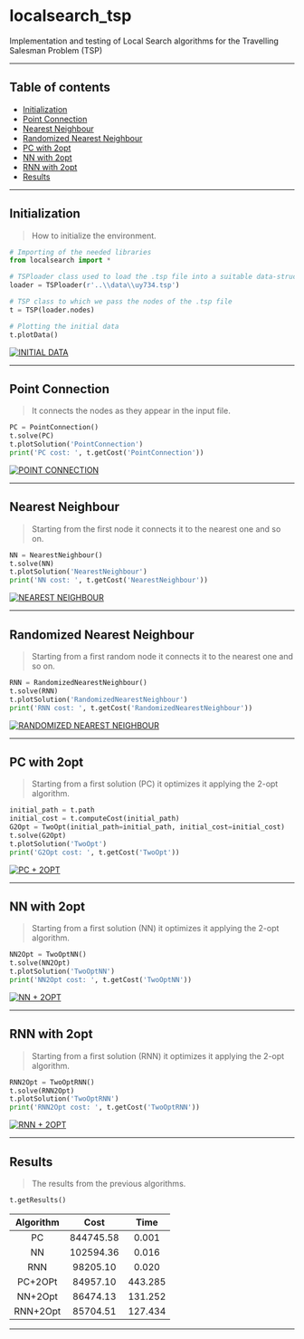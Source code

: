 # localsearch_tsp
Implementation and testing of Local Search algorithms for the Travelling Salesman Problem (TSP)

---
## Table of contents

- [Initialization](#initialization)
- [Point Connection](#point-connection)
- [Nearest Neighbour](#nearest-neighbour)
- [Randomized Nearest Neighbour](#randomized-nearest-neighbour)
- [PC with 2opt](#pc-with-2opt)
- [NN with 2opt](#nn-with-2opt)
- [RNN with 2opt](#rnn-with-2opt)
- [Results](#results)

---

## Initialization
> How to initialize the environment.
```python
# Importing of the needed libraries
from localsearch import *

# TSPloader class used to load the .tsp file into a suitable data-structure
loader = TSPloader(r'..\\data\\uy734.tsp')

# TSP class to which we pass the nodes of the .tsp file
t = TSP(loader.nodes)

# Plotting the initial data
t.plotData()
```
[![INITIAL DATA](https://raw.githubusercontent.com/L4plac3/localsearch_tsp/master/images/initialdata.png)]()

---

## Point Connection
> It connects the nodes as they appear in the input file.
```python
PC = PointConnection()
t.solve(PC)
t.plotSolution('PointConnection')
print('PC cost: ', t.getCost('PointConnection'))
```
[![POINT CONNECTION](https://raw.githubusercontent.com/L4plac3/localsearch_tsp/master/images/PC.png)]()

---

## Nearest Neighbour
> Starting from the first node it connects it to the nearest one and so on.
```python
NN = NearestNeighbour()
t.solve(NN)
t.plotSolution('NearestNeighbour')
print('NN cost: ', t.getCost('NearestNeighbour'))
```
[![NEAREST NEIGHBOUR](https://raw.githubusercontent.com/L4plac3/localsearch_tsp/master/images/NN.png)]()

---

## Randomized Nearest Neighbour
> Starting from a first random node it connects it to the nearest one and so on.
```python
RNN = RandomizedNearestNeighbour()
t.solve(RNN)
t.plotSolution('RandomizedNearestNeighbour')
print('RNN cost: ', t.getCost('RandomizedNearestNeighbour'))
```
[![RANDOMIZED NEAREST NEIGHBOUR](https://raw.githubusercontent.com/L4plac3/localsearch_tsp/master/images/RNN.png)]()

---

## PC with 2opt
> Starting from a first solution (PC) it optimizes it applying the 2-opt algorithm.
```python
initial_path = t.path
initial_cost = t.computeCost(initial_path)
G2Opt = TwoOpt(initial_path=initial_path, initial_cost=initial_cost)
t.solve(G2Opt)
t.plotSolution('TwoOpt')
print('G2Opt cost: ', t.getCost('TwoOpt'))
```
[![PC + 2OPT](https://raw.githubusercontent.com/L4plac3/localsearch_tsp/master/images/PC2Opt.png)]()

---

## NN with 2opt
> Starting from a first solution (NN) it optimizes it applying the 2-opt algorithm.
```python
NN2Opt = TwoOptNN()
t.solve(NN2Opt)
t.plotSolution('TwoOptNN')
print('NN2Opt cost: ', t.getCost('TwoOptNN'))
```
[![NN + 2OPT](https://raw.githubusercontent.com/L4plac3/localsearch_tsp/master/images/NN2Opt.png)]()

---

## RNN with 2opt
> Starting from a first solution (RNN) it optimizes it applying the 2-opt algorithm.
```python
RNN2Opt = TwoOptRNN()
t.solve(RNN2Opt)
t.plotSolution('TwoOptRNN')
print('RNN2Opt cost: ', t.getCost('TwoOptRNN'))
```
[![RNN + 2OPT](https://raw.githubusercontent.com/L4plac3/localsearch_tsp/master/images/RNN2Opt.png)]()

---

## Results
> The results from the previous algorithms.
```python
t.getResults()
```
| Algorithm |    Cost   |   Time  |
|:---------:|:---------:|:-------:|
| PC        | 844745.58 |   0.001 |
| NN        | 102594.36 |   0.016 |
| RNN       |  98205.10 |   0.020 |
| PC+2OPt   |  84957.10 | 443.285 |
| NN+2Opt   |  86474.13 | 131.252 |
| RNN+2Opt  |  85704.51 | 127.434 |

---
